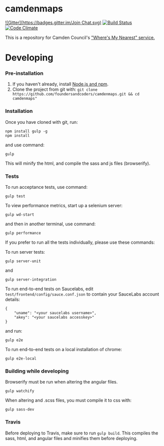 camdenmaps
==========
[![Gitter](https://badges.gitter.im/Join Chat.svg)](https://gitter.im/foundersandcoders/camdenmaps?utm_source=badge&utm_medium=badge&utm_campaign=pr-badge&utm_content=badge) [![Build Status](https://travis-ci.org/foundersandcoders/camdenmaps.svg?branch=master)](https://travis-ci.org/foundersandcoders/camdenmaps) [![Code Climate](https://codeclimate.com/github/foundersandcoders/camdenmaps/badges/gpa.svg)](https://codeclimate.com/github/foundersandcoders/camdenmaps)


This is a repository for Camden Council's ["Where's My Nearest" service.](http://maps.camden.gov.uk)

# Developing

### Pre-installation
1. If you haven't already, install [Node.js and npm](https://github.com/joyent/node/wiki/Installing-Node.js-via-package-manager).
2. Clone the project from git with:
```git clone https://github.com/foundersandcoders/camdenmaps.git && cd camdenmaps"```


### Installation

Once you have cloned with git, run:


```
npm install gulp -g
npm install
```

and use command:

```
gulp
```

This will minify the html, and compile the sass and js files (browserify).


### Tests

To run acceptance tests, use command:

```
gulp test
```

To view performance metrics, start up a selenium server:
```
gulp wd-start
```

and then in another terminal, use command:

```
gulp performance
```


If you prefer to run all the tests individually, please use these commands:

To run server tests:

```
gulp server-unit
```
and
```
gulp server-integration
```
To run end-to-end tests on Saucelabs, edit ```test/frontend/config/sauce.conf.json``` to contain your SauceLabs account details:
```
{
    "uname": "<your saucelabs username>",
    "akey": "<your saucelabs accesskey>"
}
```
and run:

```
gulp e2e
```

To run end-to-end tests on a local installation of chrome:

```
gulp e2e-local
```

### Building while developing

Browserify must be run when altering the angular files.

```
gulp watchify
```


When altering and .scss files, you must compile it to css with:

```
gulp sass-dev
```


### Travis

Before deploying to Travis, make sure to run `gulp build`. This compiles the sass, html, and angular files and minifies them before deploying.
